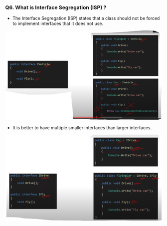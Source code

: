 ### Q6. What is Interface Segregation (ISP) ?

- The Interface Segregation (ISP) states that a
  class should not be forced to implement
  interfaces that it does not use.

![image info](./images/ISP1.png)

- It is better to have multiple smaller
  interfaces than larger interfaces.

![image info](./images/ISP2.png)
